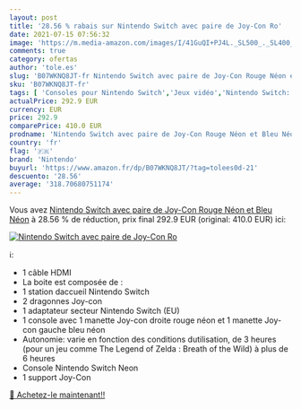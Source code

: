 ```yaml
---
layout: post
title: '28.56 % rabais sur Nintendo Switch avec paire de Joy-Con Ro'
date: 2021-07-15 07:56:32
image: 'https://m.media-amazon.com/images/I/41GuQI+PJ4L._SL500_._SL400_.jpg'
comments: true
category: ofertas
author: 'tole.es'
slug: 'B07WKNQ8JT-fr Nintendo Switch avec paire de Joy-Con Rouge Néon et Bleu Néon'
sku: 'B07WKNQ8JT-fr'
tags: [ 'Consoles pour Nintendo Switch','Jeux vidéo','Nintendo Switch:  Consoles, jeux et accessoires','nintendo', ]
actualPrice: 292.9 EUR
currency: EUR
price: 292.9
comparePrice: 410.0 EUR
prodname: 'Nintendo Switch avec paire de Joy-Con Rouge Néon et Bleu Néon'
country: 'fr'
flag: '🇫🇷'
brand: 'Nintendo'
buyurl: 'https://www.amazon.fr/dp/B07WKNQ8JT/?tag=tolees0d-21'
descuento: '28.56'
average: '318.70680751174'
---
```


Vous avez [Nintendo Switch avec paire de Joy-Con Rouge Néon et Bleu Néon](https://www.amazon.fr/dp/B07WKNQ8JT/?tag=tolees0d-21)  à  28.56 % de réduction, prix final  292.9 EUR (original: 410.0 EUR) ici:

[![Nintendo Switch avec paire de Joy-Con Ro](https://m.media-amazon.com/images/I/41GuQI+PJ4L._SL500_._SL400_.jpg)](https://www.amazon.fr/dp/B07WKNQ8JT/?tag=tolees0d-21)

ℹ️:

- 1 câble HDMI
- La boite est composée de :
- 1 station daccueil Nintendo Switch
- 2 dragonnes Joy-con
- 1 adaptateur secteur Nintendo Switch (EU)
- 1 console avec 1 manette Joy-con droite rouge néon et 1 manette Joy-con gauche bleu néon
- Autonomie: varie en fonction des conditions dutilisation, de 3 heures (pour un jeu comme The Legend of Zelda : Breath of the Wild) à plus de 6 heures
- Console Nintendo Switch Neon
- 1 support Joy-Con

[🛒 Achetez-le maintenant!!](https://www.amazon.fr/dp/B07WKNQ8JT/?tag=tolees0d-21)
